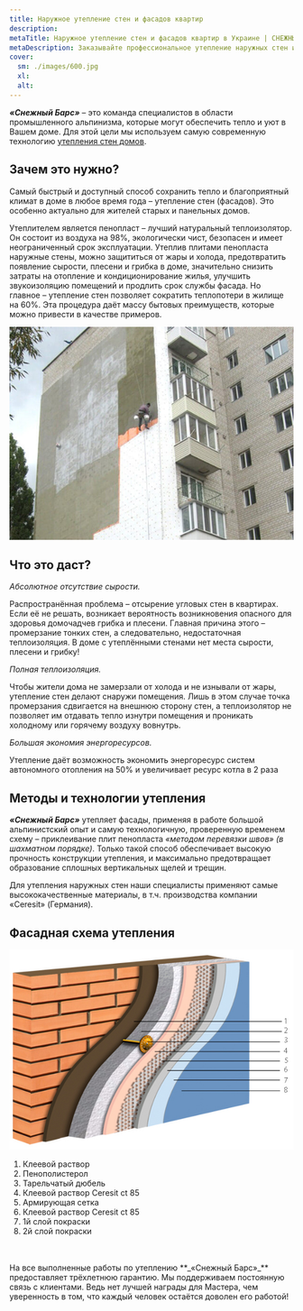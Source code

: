 ```yaml
---
title: Наружное утепление стен и фасадов квартир
description: 
metaTitle: Наружное утепление стен и фасадов квартир в Украине | СНЕЖНЫЙ БАРС
metaDescription: Заказывайте профессиональное утепление наружных стен и фасадов для квартир и домов ☎+38 (096)555-30-92 от специалистов компании Снежный Барс
cover:
  sm: ./images/600.jpg
  xl: 
  alt: 
---
```

**_«Снежный Барс»_** – это команда специалистов в области промышленного альпинизма, которые могут обеспечить тепло и уют в Вашем доме. Для этой цели мы используем самую современную технологию [утепления стен домов](/naruzhnoe-uteplenie-sten-kvartir-domov/ru/).

## Зачем это нужно?

Самый быстрый и доступный способ сохранить тепло и благоприятный климат в доме в любое время года – утепление стен (фасадов). Это особенно актуально для жителей старых и панельных домов.

Утеплителем является пенопласт – лучший натуральный теплоизолятор. Он состоит из воздуха на 98%, экологически чист, безопасен и имеет неограниченный срок эксплуатации. Утеплив плитами пенопласта наружные стены, можно защититься от жары и холода, предотвратить появление сырости, плесени и грибка в доме, значительно снизить затраты на отопление и кондиционирование жилья, улучшить звукоизоляцию помещений и продлить срок службы фасада. Но главное – утепление стен позволяет сократить теплопотери в жилище на 60%. Эта процедура даёт массу бытовых преимуществ, которые можно привести в качестве примеров.


![](./images/uteplenie_sten_i_fasadov.jpg)


## Что это даст?

_Абсолютное отсутствие сырости._

Распространённая проблема – отсырение угловых стен в квартирах. Если её не решать, возникает вероятность возникновения опасного для здоровья домочадчев грибка и плесени. Главная причина этого – промерзание тонких стен, а следовательно, недостаточная теплоизоляция. В доме с утеплёнными стенами нет места сырости, плесени и грибку!

_Полная теплоизоляция._

Чтобы жители дома не замерзали от холода и не изнывали от жары, утепление стен делают снаружи помещения. Лишь в этом случае точка промерзания сдвигается на внешнюю сторону стен, а теплоизолятор не позволяет им отдавать тепло изнутри помещения и проникать холодному или горячему воздуху вовнутрь.

_Большая экономия энергоресурсов._

Утепление даёт возможность экономить энергоресурс систем автономного отопления на 50% и увеличивает ресурс котла в 2 раза

## Методы и технологии утепления

**_«Снежный Барс»_** утепляет фасады, применяя в работе большой альпинистский опыт и самую технологичную, проверенную временем схему – приклеивание плит пенопласта _«методом перевязки швов» (в шахматном порядке)_. Только такой способ обеспечивает высокую прочность конструкции утепления, и максимально предотвращает образование сплошных вертикальных щелей и трещин.

Для утепления наружных стен наши специалисты применяют самые высококачественные материалы, в т.ч. производства компании «Ceresit» (Германия).

## Фасадная схема утепления

![](./images/s-bars-3.jpg)

1.  Клеевой раствор
2.  Пенополистерол
3.  Тарельчатый дюбель
4.  Клеевой раствор Ceresit ct 85
5.  Армирующая сетка
6.  Клеевой раствор Ceresit ct 85
7.  1й слой покраски
8.  2й слой покраски

<div class="grid_3-col">
  <img src="assets/fasad-1.jpg" alt="" />
  <img src="assets/fasad-2.jpg" alt="" />
  <img src="assets/fasad-3.jpg" alt="" />
</div>
<br/>
На все выполненные работы по утеплению **_«Снежный Барс»_** предоставляет трёхлетнюю гарантию. Мы поддерживаем постоянную связь с клиентами. Ведь нет лучшей награды для Мастера, чем уверенность в том, что каждый человек остаётся доволен его работой!
